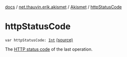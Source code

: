 [docs](../../index.md) / [net.thauvin.erik.akismet](../index.md) / [Akismet](index.md) / [httpStatusCode](./http-status-code.md)

# httpStatusCode

`var httpStatusCode: `[`Int`](https://kotlinlang.org/api/latest/jvm/stdlib/kotlin/-int/index.html) [(source)](https://github.com/ethauvin/akismet-kotlin/tree/master/src/main/kotlin/net/thauvin/erik/akismet/Akismet.kt#L140)

The [HTTP status code](https://www.restapitutorial.com/httpstatuscodes.html) of the last operation.

